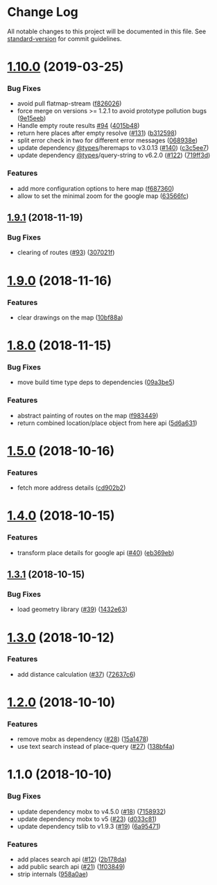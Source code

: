 # Change Log

All notable changes to this project will be documented in this file. See [standard-version](https://github.com/conventional-changelog/standard-version) for commit guidelines.

<a name="1.10.0"></a>
# [1.10.0](https://github.com/marionebl/geo-map/compare/v1.9.1...v1.10.0) (2019-03-25)


### Bug Fixes

* avoid pull flatmap-stream ([f826026](https://github.com/marionebl/geo-map/commit/f826026))
* force merge on versions >= 1.2.1 to avoid prototype pollution bugs ([9e15eeb](https://github.com/marionebl/geo-map/commit/9e15eeb))
* Handle empty route results [#94](https://github.com/marionebl/geo-map/issues/94) ([4015b48](https://github.com/marionebl/geo-map/commit/4015b48))
* return here places after empty resolve ([#131](https://github.com/marionebl/geo-map/issues/131)) ([b312598](https://github.com/marionebl/geo-map/commit/b312598))
* split error check in two for different error messages ([068938e](https://github.com/marionebl/geo-map/commit/068938e))
* update dependency [@types](https://github.com/types)/heremaps to v3.0.13 ([#140](https://github.com/marionebl/geo-map/issues/140)) ([c3c5ee7](https://github.com/marionebl/geo-map/commit/c3c5ee7))
* update dependency [@types](https://github.com/types)/query-string to v6.2.0 ([#122](https://github.com/marionebl/geo-map/issues/122)) ([719ff3d](https://github.com/marionebl/geo-map/commit/719ff3d))


### Features

* add more configuration options to here map ([f687360](https://github.com/marionebl/geo-map/commit/f687360))
* allow to set the minimal zoom for the google map ([63566fc](https://github.com/marionebl/geo-map/commit/63566fc))



<a name="1.9.1"></a>
## [1.9.1](https://github.com/marionebl/geo-map/compare/v1.9.0...v1.9.1) (2018-11-19)


### Bug Fixes

* clearing of routes ([#93](https://github.com/marionebl/geo-map/issues/93)) ([307021f](https://github.com/marionebl/geo-map/commit/307021f))



<a name="1.9.0"></a>
# [1.9.0](https://github.com/marionebl/geo-map/compare/v1.8.0...v1.9.0) (2018-11-16)


### Features

* clear drawings on the map ([10bf88a](https://github.com/marionebl/geo-map/commit/10bf88a))



<a name="1.8.0"></a>
# [1.8.0](https://github.com/marionebl/geo-map/compare/v1.7.2...v1.8.0) (2018-11-15)


### Bug Fixes

* move build time type deps to dependencies ([09a3be5](https://github.com/marionebl/geo-map/commit/09a3be5))


### Features

* abstract painting of routes on the map ([f983449](https://github.com/marionebl/geo-map/commit/f983449))
* return combined location/place object from here api ([5d6a631](https://github.com/marionebl/geo-map/commit/5d6a631))



<a name="1.5.0"></a>
# [1.5.0](https://github.com/marionebl/geo-map/compare/v1.4.0...v1.5.0) (2018-10-16)


### Features

* fetch more address details ([cd902b2](https://github.com/marionebl/geo-map/commit/cd902b2))



<a name="1.4.0"></a>
# [1.4.0](https://github.com/marionebl/geo-map/compare/v1.3.1...v1.4.0) (2018-10-15)


### Features

* transform place details for google api ([#40](https://github.com/marionebl/geo-map/issues/40)) ([eb369eb](https://github.com/marionebl/geo-map/commit/eb369eb))



<a name="1.3.1"></a>
## [1.3.1](https://github.com/marionebl/geo-map/compare/v1.3.0...v1.3.1) (2018-10-15)


### Bug Fixes

* load geometry library ([#39](https://github.com/marionebl/geo-map/issues/39)) ([1432e63](https://github.com/marionebl/geo-map/commit/1432e63))



<a name="1.3.0"></a>
# [1.3.0](https://github.com/marionebl/geo-map/compare/v1.2.0...v1.3.0) (2018-10-12)


### Features

* add distance calculation ([#37](https://github.com/marionebl/geo-map/issues/37)) ([72637c6](https://github.com/marionebl/geo-map/commit/72637c6))



<a name="1.2.0"></a>
# [1.2.0](https://github.com/marionebl/geo-map/compare/v1.1.0...v1.2.0) (2018-10-10)


### Features

* remove mobx as dependency ([#28](https://github.com/marionebl/geo-map/issues/28)) ([15a1478](https://github.com/marionebl/geo-map/commit/15a1478))
* use text search instead of place-query ([#27](https://github.com/marionebl/geo-map/issues/27)) ([138bf4a](https://github.com/marionebl/geo-map/commit/138bf4a))



<a name="1.1.0"></a>
# 1.1.0 (2018-10-10)


### Bug Fixes

* update dependency mobx to v4.5.0 ([#18](https://github.com/marionebl/geo-map/issues/18)) ([7158932](https://github.com/marionebl/geo-map/commit/7158932))
* update dependency mobx to v5 ([#23](https://github.com/marionebl/geo-map/issues/23)) ([d033c81](https://github.com/marionebl/geo-map/commit/d033c81))
* update dependency tslib to v1.9.3 ([#19](https://github.com/marionebl/geo-map/issues/19)) ([6a95471](https://github.com/marionebl/geo-map/commit/6a95471))


### Features

* add places search api ([#12](https://github.com/marionebl/geo-map/issues/12)) ([2b178da](https://github.com/marionebl/geo-map/commit/2b178da))
* add public search api ([#21](https://github.com/marionebl/geo-map/issues/21)) ([1f03849](https://github.com/marionebl/geo-map/commit/1f03849))
* strip internals ([958a0ae](https://github.com/marionebl/geo-map/commit/958a0ae))
